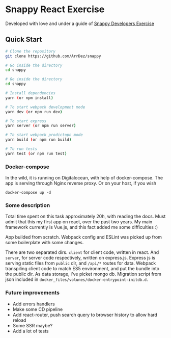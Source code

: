 # Snappy React Exercise

Developed with love and under a guide of [Snappy Developers Exercise](https://github.com/ArrDez/snappy/blob/master/docs/Snappy_Developers_Exercise.pdf)

## Quick Start

```bash
# Clone the repository
git clone https://github.com/ArrDez/snappy

# Go inside the directory
cd snappy

# Go inside the directory
cd snappy

# Install dependencies
yarn (or npm install)

# To start webpack development mode
yarn dev (or npm run dev)

# To start express
yarn server (or npm run server)

# To start webpack prodictopn mode
yarn build (or npm run build)

# To run tests
yarn test (or npm run test)
```

### Docker-compose

In the wild, it is running on Digitalocean, with help of docker-compose. The app is serving through Nginx reverse proxy. Or on your host, if you wish 

```shell
docker-compose up -d
```

### Some description
Total time spent on this task approximately 20h, with reading the docs. Must admit that this my first app on react, over the past two years. My main framework currently is Vue.js, and this fact added me some difficulties :)

App builded from scratch. Webpack config and ESLint was picked up from some boilerplate with some changes.

There are two separated dirs. `client` for client code, written in react. And `server`, for server code respectively, written on express.js. Express js is serving static files from `public` dir, and `/api/*` routes for data. Webpack transpiling client code to match ES5 environment, and put the bundle into the public dir. 
As data storage, i've picket mongo db. Migration script from json included in `docker_files/volunes/docker-entrypoint-initdb.d`. 

### Future improvements
- Add errors handlers
- Make some CD pipeline
- Add react-router, push search query to browser history to allow hard reload
- Some SSR maybe?
- Add a lot of tests